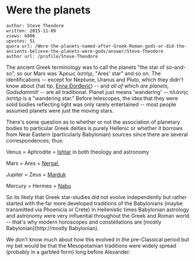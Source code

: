 # Were the planets 

	author: Steve Theodore
	written: 2015-11-09
	views: 6806
	upvotes: 51
	quora url: /Were-the-planets-named-after-Greek-Roman-gods-or-did-the-ancients-believe-the-planets-were-gods/answer/Steve-Theodore
	author url: /profile/Steve-Theodore


The ancient Greek terminology was to call the planets "the star of so-and-so", so our Mars was Ἄρεως ἀστἡρ, "Ares' star" and so on. The identifications -- except for Neptune, Uranus and Pluto, which they didn't know about (hat tip, [Enna Đorđević](https://www.quora.com/profile/Enna-Đorđević)) -- and _all of which are planets, Godsdammit! --_ are all traditional. Planet just means 'wandering' -- πλάνης ἀστήρ is a "wandering star." Before telescopes, the idea that they were solid bodies reflecting light was only rarely entertained -- most people assumed planets were just the moving stars.

There's some question as to whether or not the association of planetary bodies to particular Greek deities is purely Hellenic or whether it borrows from Near Eastern (particularly Babylonian) sources since there are several correspondences; thus:

Venus = Aphrodite = [Ishtar](http://Ishtar) in both theology and astronomy

Mars = Ares = [Nergal](https://en.wikipedia.org/wiki/Nergal),

Jupiter = Zeus = [Marduk](http://Marduk)

Mercury = Hermes = [Nabu](https://en.wikipedia.org/wiki/Nabu)

So its likely that Greek star-studies did not evolve independently but rather started with the far more developed traditions of the Babylonians (maybe transmitted via Phoenicia or Crete) In Hellenistic times Babylonian astrology and astronomy were very influential throughout the Greek and Roman world -- that's why modern horoscopes and constellations are [mostly Babylonian](http://mostly Babylonian).

We don't know much about how this evolved in the pre-Classical period but my bet would be that the Mesopotamian traditions were widely spread (probably in a garbled form) long before Alexander.

